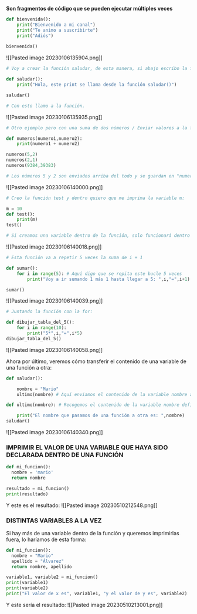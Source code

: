**Son fragmentos de código que se pueden ejecutar múltiples veces**
```python
def bienvenida():
    print("Bienvenido a mi canal")
    print("Te animo a suscribirte")
    print("Adiós")
    
bienvenida()
```
![[Pasted image 20230106135904.png]]

```python
# Voy a crear la función saludar, de esta manera, si abajo escribo la función con sus dos paréntesis, se va a ejecutar el comando que tengo dentro de la función:

def saludar():
    print("Hola, este print se llama desde la función saludar()")

saludar()

# Con esto llamo a la función.
```

![[Pasted image 20230106135935.png]]

```python
# Otro ejemplo pero con una suma de dos números / Enviar valores a la función:

def numeros(numero1,numero2):
    print(numero1 + numero2)

numeros(5,2)
numeros(2,1)
numeros(9384,39383)

# Los números 5 y 2 son enviados arriba del todo y se guardan en "numeros"
```

![[Pasted image 20230106140000.png]]

```python
# Creo la función test y dentro quiero que me imprima la variable m:

m = 10
def test():
    print(m)
test()

# Si creamos una variable dentro de la función, solo funcionará dentro de esa función.
```

![[Pasted image 20230106140018.png]]

```python
# Esta función va a repetir 5 veces la suma de i + 1

def sumar():
    for i in range(5): # Aquí digo que se repita este bucle 5 veces
        print("Voy a ir sumando 1 más 1 hasta llegar a 5: ",i,"=",i+1) # Aquí digo que i va a ser a i + 1; como esto se repetirá 5 veces, acabará valiendo 5.

sumar()
```

![[Pasted image 20230106140039.png]]

```python
# Juntando la función con la for:

def dibujar_tabla_del_5():
    for i in range(10):
        print("5*",i,"=",i*5)
dibujar_tabla_del_5()
```

![[Pasted image 20230106140058.png]]

Ahora por último, veremos cómo transferir el contenido de una variable de una función a otra:

```python
def saludar():

    nombre = "Mario"
    ultimo(nombre) # Aquí enviamos el contenido de la variable nombre a la siguiente función.

def ultimo(nombre): # Recogemos el contenido de la variable nombre definida dentro de la función anterior para poder utilizarla en esta otra.

    print("El nombre que pasamos de una función a otra es: ",nombre)
saludar()
```

![[Pasted image 20230106140340.png]]

### IMPRIMIR EL VALOR DE UNA VARIABLE QUE HAYA SIDO DECLARADA DENTRO DE UNA FUNCIÓN
```python
def mi_funcion():
  nombre = 'mario'
  return nombre

resultado = mi_funcion()
print(resultado)
```
Y este es el resultado:
![[Pasted image 20230510212548.png]]
### DISTINTAS VARIABLES A LA VEZ
Si hay más de una variable dentro de la función y queremos imprimirlas fuera, lo haríamos de esta forma:
```python
def mi_funcion():
  nombre = "Mario"
  apellido = "Álvarez"
  return nombre, apellido

variable1, variable2 = mi_funcion()
print(variable1)
print(variable2)
print("El valor de x es", variable1, "y el valor de y es", variable2)
```
Y este sería el resultado:
![[Pasted image 20230510213001.png]]
